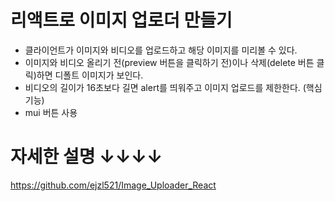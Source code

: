 # 리액트로 이미지 업로더 만들기
- 클라이언트가 이미지와 비디오를 업로드하고 해당 이미지를 미리볼 수 있다.
- 이미지와 비디오 올리기 전(preview 버튼을 클릭하기 전)이나 삭제(delete 버튼 클릭)하면 디폴트 이미지가 보인다.
- 비디오의 길이가 16초보다 길면 alert를 띄워주고 이미지 업로드를 제한한다. (핵심 기능)
- mui 버튼 사용

# 자세한 설명 ↓↓↓↓
https://github.com/ejzl521/Image_Uploader_React
